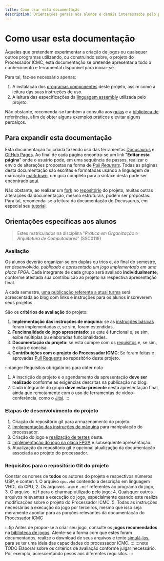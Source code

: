 ```yaml
---
title: Como usar esta documentação
description: Orientações gerais aos alunos e demais interessados pelo projeto
---
```

# Como usar esta documentação
Àqueles que pretendem experimentar a criação de jogos ou quaisquer outros programas utilizando, ou construindo sobre, o projeto do Processador ICMC, esta documentação se pretende apresentar a todo o conhecimento e ferramental disponível para iniciar-se.

Para tal, faz-se necessário apenas:
1. A instalação dos [programas componentes](/docs/category/componentes) deste projeto, assim como a leitura das suas instruções de uso.
2. A leitura das especificações da [linguagem assembly](/docs/category/linguagem-assembly) utilizada pelo projeto.

Não obstante, recomenda-se também a consulta aos [guias](/docs/category/guias) e a [biblioteca de referências](/docs/category/biblioteca), afim de obter alguns exemplos práticos e evitar alguns percalços.

## Para expandir esta documentação
Esta documentação foi criada fazendo uso das ferramentas [Docusaurus](https://docusaurus.io/) e [GitHub Pages](https://pages.github.com/). Ao final de cada página encontra-se um link "**Editar esta página**" onde o usuário pode, em uma sequência de passos, realizar o envio de alterações propostas na forma de [*Pull Requests*](https://docs.github.com/pt/pull-requests). Todas as páginas desta documentação são escritas e formatadas usando a linguagem de marcação [markdown](https://www.markdownguide.org), um guia completo para a sintaxe desta pode ser encontrado [aqui](https://www.markdownguide.org/basic-syntax/).

Não obstante, ao realizar um [fork](https://docs.github.com/pt/pull-requests/collaborating-with-pull-requests/working-with-forks/fork-a-repo) no [repositório](https://github.com/de-abreu/Processador-ICMC) do projeto, muitas outras alterações da documentação, mesmo estruturais, podem ser propostas. Para tal, recomenda-se a leitura da documentação do Docusaurus, em especial seu [tutorial](https://docusaurus.io/docs#fast-track).

## Orientações específicas aos alunos

> Estes matriculados na disciplina "*Prática em Organização e Arquitetura de Computadores*" (SSC0119)
### Avaliação

Os alunos deverão organizar-se em duplas ou trios e, ao final do semestre, *ter desenvolvido, publicado e apresentado um jogo implementado em uma placa FPGA*. Cada integrante de cada grupo será avaliado **individualmente**, conforme atestada sua contribuição ao projeto na respectiva apresentação final.

A cada semestre, [uma publicação referente a atual turma](/blog/tags/inscricoes) será acrescentada ao blog com links e instruções para os alunos inscreverem seus projetos.

São os **critérios de avaliação** do projeto:

1. **Implementação das instruções de máquina**: se as [instruções básicas](/docs/linguagem-assembly/instrucoes) foram implementadas e, se sim, foram estendidas.
2. **Funcionalidade do jogo apresentado**: se este é funcional e, se sim, exibe múltiplas ou elaboradas funcionalidades.
3. **Documentação do projeto**: se esta cumpre com os [requisitos](#requisitos-para-o-repositório-git-do-projeto) e, se sim, é clara e concisa.
4. **Contribuições com o projeto do Processador ICMC**: Se foram feitas e aprovadas [Pull Requests](https://github.com/de-abreu/Processador-ICMC/pulls) ao repositório deste projeto.

:::danger Requisitos obrigatórios para obter nota
1. A inscrição do projeto e o agendamento da apresentação **deve ser realizado** conforme as exigências descritas na publicação no blog.
2. Cada integrante do grupo **deve estar presente** nesta apresentação final, ainda que remotamente com o uso de ferramentas de video-conferência, como o [Jitsi](https://jitsi.org/).
:::

### Etapas de desenvolvimento do projeto

1. Criação do repositório git para armazenamento do projeto.
2. [Implementação das instruções de máquina](/docs/guias/criando-instrucoes) para manipulação do processador.
3. Criação do jogo e [realização de testes](/docs/guias/debugging) deste.
4. [Implementação do jogo na placa FPGA](/docs/guias/ajustes-finais) e subsequente apresentação.
5. Atualização do repositório git e opcional atualização da documentação associada ao projeto do processador.

### Requisitos para o repositório Git do projeto
Constar os nomes de **todos** os autores do projeto e respectivos números USP, e conter:
    1. O arquivo `cpu.vhd` contendo a descrição em linguagem VHDL da CPU;
    2. Os arquivos `.asm` e `.mif` referentes ao programa do jogo;
    3. O arquivo `.mif` para o charmap utilizado pelo jogo;
    4. Quaisquer outros arquivos relevantes a execução do jogo, especialmente quando este realiza modificações sobre o projeto do Processador ICMC.
    5. Todas as instruções necessárias a execução do jogo por terceiros, mesmo que isso seja meramente apontar para as porções relevantes da documentação do Processador ICMC

:::tip
Antes de propor-se a criar seu jogo, consulte os **jogos recomendados** na [biblioteca de jogos](/docs/biblioteca/jogos). Atente-se a forma com que estes foram documentados, realize o download de seus arquivos e tente [simulá-los](/docs/componentes/simulador), para se ter uma ideia das capacidades do processador ICMC.
:::
:::note TODO
Elaborar sobre os critérios de avaliação conforme julgar necessário. Por exemplo, acrescentando pesos aos diferentes requisitos.
:::
